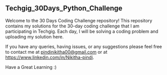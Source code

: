## Techgig_30Days_Python_Challenge

Welcome to the 30 Days Coding Challenge repository! This repository contains my solutions for the 30-day coding challenge that I am participating in Techgig. Each day, I will be solving a coding problem and uploading my solution here.

If you have any queries, having issues, or any suggestions please feel free to contact me at pindinikitha00@gmail.com or at https://www.linkedin.com/in/Nikitha-pindi.

Have a Great Learning :)        
      